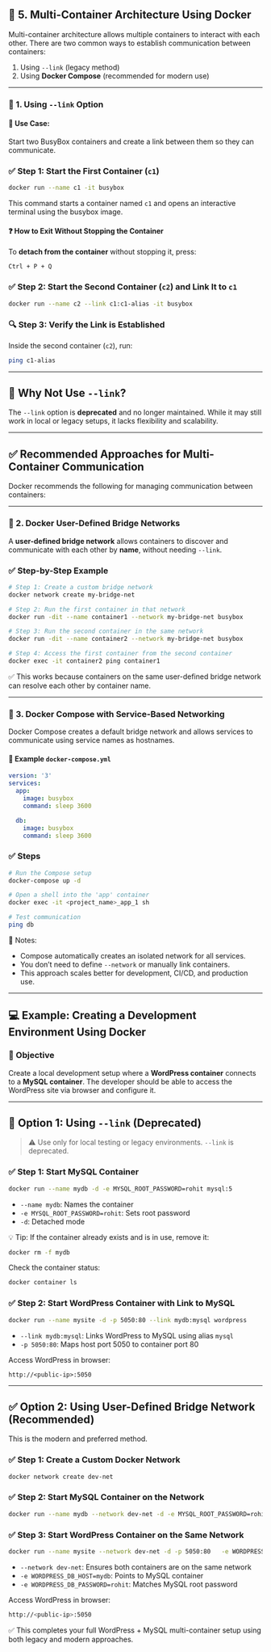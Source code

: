 
## 🧰 5. Multi-Container Architecture Using Docker

Multi-container architecture allows multiple containers to interact with each other. There are two common ways to establish communication between containers:

1. Using `--link` (legacy method)
2. Using **Docker Compose** (recommended for modern use)

---

### 🔸 1. Using `--link` Option

#### 🧪 Use Case:
Start two BusyBox containers and create a link between them so they can communicate.

### ✅ Step 1: Start the First Container (`c1`)
```bash
docker run --name c1 -it busybox
```
This command starts a container named `c1` and opens an interactive terminal using the busybox image.

#### ❓ How to Exit Without Stopping the Container
To **detach from the container** without stopping it, press:
```
Ctrl + P + Q
```

### ✅ Step 2: Start the Second Container (`c2`) and Link It to `c1`
```bash
docker run --name c2 --link c1:c1-alias -it busybox
```

### 🔍 Step 3: Verify the Link is Established
Inside the second container (`c2`), run:
```bash
ping c1-alias
```

---

## 🚫 Why Not Use `--link`?

The `--link` option is **deprecated** and no longer maintained. While it may still work in local or legacy setups, it lacks flexibility and scalability.

---

## ✅ Recommended Approaches for Multi-Container Communication

Docker recommends the following for managing communication between containers:

---

### 🔸 2. Docker User-Defined Bridge Networks

A **user-defined bridge network** allows containers to discover and communicate with each other by **name**, without needing `--link`.

### ✅ Step-by-Step Example
```bash
# Step 1: Create a custom bridge network
docker network create my-bridge-net

# Step 2: Run the first container in that network
docker run -dit --name container1 --network my-bridge-net busybox

# Step 3: Run the second container in the same network
docker run -dit --name container2 --network my-bridge-net busybox

# Step 4: Access the first container from the second container
docker exec -it container2 ping container1
```
✅ This works because containers on the same user-defined bridge network can resolve each other by container name.

---

### 🔸 3. Docker Compose with Service-Based Networking

Docker Compose creates a default bridge network and allows services to communicate using service names as hostnames.

#### 🧾 Example `docker-compose.yml`
```yaml
version: '3'
services:
  app:
    image: busybox
    command: sleep 3600

  db:
    image: busybox
    command: sleep 3600
```

### ✅ Steps
```bash
# Run the Compose setup
docker-compose up -d

# Open a shell into the 'app' container
docker exec -it <project_name>_app_1 sh

# Test communication
ping db
```

📌 Notes:
- Compose automatically creates an isolated network for all services.
- You don’t need to define `--network` or manually link containers.
- This approach scales better for development, CI/CD, and production use.

---

## 💻 Example: Creating a Development Environment Using Docker

### 🎯 Objective  
Create a local development setup where a **WordPress container** connects to a **MySQL container**. The developer should be able to access the WordPress site via browser and configure it.

---

## 🔄 Option 1: Using `--link` (Deprecated)

> ⚠️ Use only for local testing or legacy environments. `--link` is deprecated.

### ✅ Step 1: Start MySQL Container
```bash
docker run --name mydb -d -e MYSQL_ROOT_PASSWORD=rohit mysql:5
```

- `--name mydb`: Names the container
- `-e MYSQL_ROOT_PASSWORD=rohit`: Sets root password
- `-d`: Detached mode

💡 Tip: If the container already exists and is in use, remove it:
```bash
docker rm -f mydb
```

Check the container status:
```bash
docker container ls
```

### ✅ Step 2: Start WordPress Container with Link to MySQL
```bash
docker run --name mysite -d -p 5050:80 --link mydb:mysql wordpress
```

- `--link mydb:mysql`: Links WordPress to MySQL using alias `mysql`
- `-p 5050:80`: Maps host port 5050 to container port 80

Access WordPress in browser:
```
http://<public-ip>:5050
```

---

## ✅ Option 2: Using User-Defined Bridge Network (Recommended)

This is the modern and preferred method.

### ✅ Step 1: Create a Custom Docker Network
```bash
docker network create dev-net
```

### ✅ Step 2: Start MySQL Container on the Network
```bash
docker run --name mydb --network dev-net -d -e MYSQL_ROOT_PASSWORD=rohit mysql:5
```

### ✅ Step 3: Start WordPress Container on the Same Network
```bash
docker run --name mysite --network dev-net -d -p 5050:80   -e WORDPRESS_DB_HOST=mydb   -e WORDPRESS_DB_PASSWORD=rohit   wordpress
```

- `--network dev-net`: Ensures both containers are on the same network
- `-e WORDPRESS_DB_HOST=mydb`: Points to MySQL container
- `-e WORDPRESS_DB_PASSWORD=rohit`: Matches MySQL root password

Access WordPress in browser:
```bash
http://<public-ip>:5050
```

✅ This completes your full WordPress + MySQL multi-container setup using both legacy and modern approaches.
